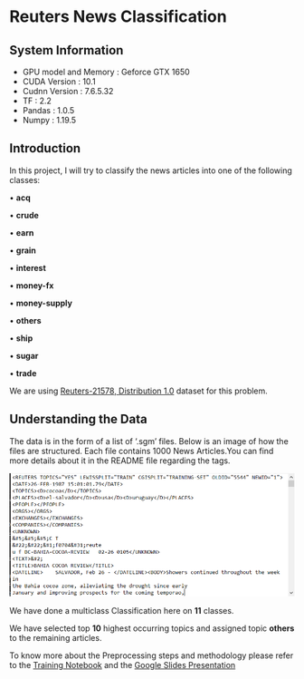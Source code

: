 # Reuters News Classification


## System Information

- GPU model and Memory : Geforce GTX 1650
- CUDA Version         : 10.1
- Cudnn Version        : 7.6.5.32
- TF                   : 2.2
- Pandas               : 1.0.5
- Numpy                : 1.19.5




## Introduction

In this project, I will try to classify the news articles into one of the following classes:

• **acq**

• **crude**

• **earn**

• **grain**

• **interest**

• **money-fx**

• **money-supply**

• **others**

• **ship**

• **sugar**

• **trade**

We are using [Reuters-21578, Distribution 1.0](https://archive.ics.uci.edu/ml/machine-learning-databases/reuters21578-mld/) dataset for this problem.

## Understanding the Data

The data is in the form of a list of ‘.sgm’ files. Below is an image of how the files are structured. Each file contains 1000 News Articles.You can find more details
about it in the README file regarding the tags.

<img src="Images/raw_file_struct.png">

We have done a multiclass Classification here on **11** classes.

We have selected top **10** highest occurring topics and assigned topic **others** to the remaining articles.

To know more about the Preprocessing steps and methodology  please refer to the [Training Notebook](Train) and the [Google Slides Presentation](Project)  
